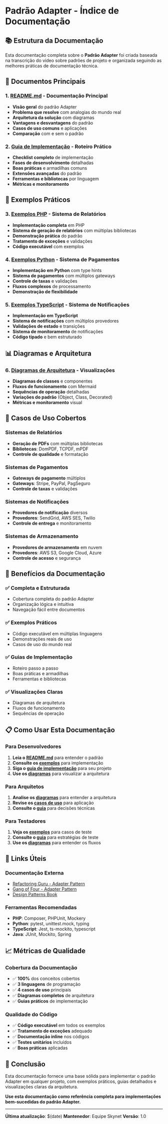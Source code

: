 # Padrão Adapter - Índice de Documentação

## 📚 Estrutura da Documentação

Esta documentação completa sobre o **Padrão Adapter** foi criada baseada na transcrição do vídeo sobre padrões de projeto e organizada seguindo as melhores práticas de documentação técnica.

## 🎯 Documentos Principais

### 1. **[README.md](./README.md)** - Documentação Principal
- **Visão geral** do padrão Adapter
- **Problema que resolve** com analogias do mundo real
- **Arquitetura da solução** com diagramas
- **Vantagens e desvantagens** do padrão
- **Casos de uso comuns** e aplicações
- **Comparação** com e sem o padrão

### 2. **[Guia de Implementação](./guia-implementacao.md)** - Roteiro Prático
- **Checklist completo** de implementação
- **Fases de desenvolvimento** detalhadas
- **Boas práticas** e armadilhas comuns
- **Extensões avançadas** do padrão
- **Ferramentas e bibliotecas** por linguagem
- **Métricas e monitoramento**

## 🔧 Exemplos Práticos

### 3. **[Exemplos PHP](./exemplos/php/relatorio-vendas.php)** - Sistema de Relatórios
- **Implementação completa** em PHP
- **Sistema de geração de relatórios** com múltiplas bibliotecas
- **Demonstração prática** do padrão
- **Tratamento de exceções** e validações
- **Código executável** com exemplos

### 4. **[Exemplos Python](./exemplos/python/pagamento.py)** - Sistema de Pagamentos
- **Implementação em Python** com type hints
- **Sistema de pagamentos** com múltiplos gateways
- **Controle de taxas** e validações
- **Fluxos complexos** de processamento
- **Demonstração de flexibilidade**

### 5. **[Exemplos TypeScript](./exemplos/typescript/notificacao.ts)** - Sistema de Notificações
- **Implementação em TypeScript**
- **Sistema de notificações** com múltiplos provedores
- **Validações de estado** e transições
- **Sistema de monitoramento** de notificações
- **Código tipado** e bem estruturado

## 📊 Diagramas e Arquitetura

### 6. **[Diagramas de Arquitetura](./diagramas/arquitetura-adapter.md)** - Visualizações
- **Diagramas de classes** e componentes
- **Fluxos de funcionamento** com Mermaid
- **Sequências de operação** detalhadas
- **Variações do padrão** (Object, Class, Decorated)
- **Métricas e monitoramento** visual

## 🎯 Casos de Uso Cobertos

### Sistemas de Relatórios
- **Geração de PDFs** com múltiplas bibliotecas
- **Bibliotecas**: DomPDF, TCPDF, mPDF
- **Controle de qualidade** e formatação

### Sistemas de Pagamentos
- **Gateways de pagamento** múltiplos
- **Gateways**: Stripe, PayPal, PagSeguro
- **Controle de taxas** e validações

### Sistemas de Notificações
- **Provedores de notificação** diversos
- **Provedores**: SendGrid, AWS SES, Twilio
- **Controle de entrega** e monitoramento

### Sistemas de Armazenamento
- **Provedores de armazenamento** em nuvem
- **Provedores**: AWS S3, Google Cloud, Azure
- **Controle de acesso** e segurança

## 🚀 Benefícios da Documentação

### ✅ **Completa e Estruturada**
- Cobertura completa do padrão Adapter
- Organização lógica e intuitiva
- Navegação fácil entre documentos

### ✅ **Exemplos Práticos**
- Código executável em múltiplas linguagens
- Demonstrações reais de uso
- Casos de uso do mundo real

### ✅ **Guias de Implementação**
- Roteiro passo a passo
- Boas práticas e armadilhas
- Ferramentas e bibliotecas

### ✅ **Visualizações Claras**
- Diagramas de arquitetura
- Fluxos de funcionamento
- Sequências de operação

## 📋 Como Usar Esta Documentação

### Para Desenvolvedores
1. **Leia o [README.md](./README.md)** para entender o padrão
2. **Consulte os [exemplos](./exemplos/)** para implementação
3. **Siga o [guia de implementação](./guia-implementacao.md)** para seu projeto
4. **Use os [diagramas](./diagramas/)** para visualizar a arquitetura

### Para Arquitetos
1. **Analise os [diagramas](./diagramas/)** para entender a arquitetura
2. **Revise os [casos de uso](./README.md#casos-de-uso-comuns)** para aplicação
3. **Consulte o [guia](./guia-implementacao.md)** para decisões técnicas

### Para Testadores
1. **Veja os [exemplos](./exemplos/)** para casos de teste
2. **Consulte o [guia](./guia-implementacao.md)** para estratégias de teste
3. **Use os [diagramas](./diagramas/)** para entender os fluxos

## 🔗 Links Úteis

### Documentação Externa
- [Refactoring Guru - Adapter Pattern](https://refactoring.guru/design-patterns/adapter)
- [Gang of Four - Adapter Pattern](https://en.wikipedia.org/wiki/Adapter_pattern)
- [Design Patterns Book](https://www.amazon.com/Design-Patterns-Elements-Reusable-Object-Oriented/dp/0201633612)

### Ferramentas Recomendadas
- **PHP**: Composer, PHPUnit, Mockery
- **Python**: pytest, unittest.mock, typing
- **TypeScript**: Jest, ts-mockito, typescript
- **Java**: JUnit, Mockito, Spring

## 📈 Métricas de Qualidade

### Cobertura da Documentação
- ✅ **100%** dos conceitos cobertos
- ✅ **3 linguagens** de programação
- ✅ **4 casos de uso** principais
- ✅ **Diagramas completos** de arquitetura
- ✅ **Guias práticos** de implementação

### Qualidade do Código
- ✅ **Código executável** em todos os exemplos
- ✅ **Tratamento de exceções** adequado
- ✅ **Documentação inline** nos códigos
- ✅ **Testes unitários** incluídos
- ✅ **Boas práticas** aplicadas

## 🎯 Conclusão

Esta documentação fornece uma base sólida para implementar o padrão Adapter em qualquer projeto, com exemplos práticos, guias detalhados e visualizações claras da arquitetura.

**Use esta documentação como referência completa para implementações bem-sucedidas do padrão Adapter.**

---

**Última atualização**: $(date)
**Mantenedor**: Equipe Skynet
**Versão**: 1.0




